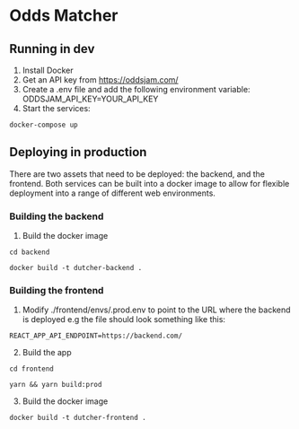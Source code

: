 # Odds Matcher
## Running in dev
1. Install Docker
2. Get an API key from https://oddsjam.com/
3. Create a .env file and add the following environment variable: ODDSJAM_API_KEY=YOUR_API_KEY
3. Start the services:
```
docker-compose up
```

## Deploying in production
There are two assets that need to be deployed: the backend, and the frontend. Both services can be built into a docker image to allow for flexible deployment into a range of different web environments.

### Building the backend
1. Build the docker image
```
cd backend
```
```
docker build -t dutcher-backend .
```

### Building the frontend
1. Modify ./frontend/envs/.prod.env to point to the URL where the backend is deployed e.g the file should look something like this:
```
REACT_APP_API_ENDPOINT=https://backend.com/
```
2. Build the app
```
cd frontend
```
```
yarn && yarn build:prod
```
3. Build the docker image
```
docker build -t dutcher-frontend .
```
